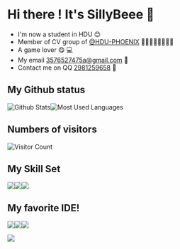 # Hi there ! It's SillyBeee 👋
- I'm now a student in HDU :blush:
- Member of CV group of [@HDU-PHOENIX](https://github.com/HDU-PHOENIX)   🥵🥵🥵🥵🥵🥵🥵🥵
- A game lover  :yum: 💻
- My email 3576527475a@gmail.com  📧
- Contact me on QQ [2981259658](1)  🐧
## My Github status
![Github Stats](https://github-readme-stats.vercel.app/api?username=SillyBeee&show_icons=true&theme=dark&count_private=true)![Most Used Languages](https://github-readme-stats.vercel.app/api/top-langs/?username=SillyBeee&theme=dark&layout=compact)
## Numbers of visitors
![Visitor Count](https://profile-counter.glitch.me/你的Github用户名/count.svg)



## My Skill Set

![](https://img.shields.io/badge/C%2B%2B-00599C?style=for-the-badge&logo=c%2B%2B&logoColor=white)![](https://img.shields.io/badge/Python-3776AB?style=for-the-badge&logo=python&logoColor=white)![](https://img.shields.io/badge/Markdown-000000?style=for-the-badge&logo=markdown&logoColor=white)

## My favorite IDE!
![](https://img.shields.io/badge/VIM-%2311AB00.svg?&style=for-the-badge&logo=vim&logoColor=white)![](https://img.shields.io/badge/Visual_Studio_Code-0078D4?style=for-the-badge&logo=visual%20studio%20code&logoColor=white)![](https://img.shields.io/badge/PyCharm-000000.svg?&style=for-the-badge&logo=PyCharm&logoColor=white)





![](https://img.shields.io/badge/Made%20with-Markdown-1f425f.svg)
